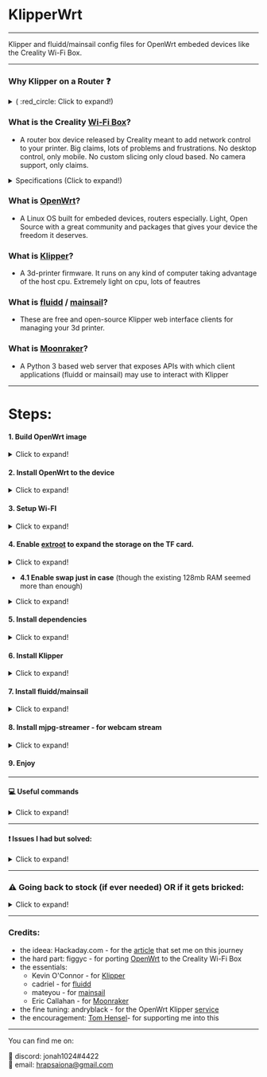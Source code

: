 # KlipperWrt
 ---------------------------------------------------------------------------------
 
 Klipper and fluidd/mainsail config files for OpenWrt embeded devices like the Creality Wi-Fi Box.
 
 ---------------------------------------------------------------------------------
### Why Klipper on a Router :question:

<details>
  <summary> ( :red_circle: Click to expand!)</summary>
 
 - OpenWrt is so much more efficient than other linux distros.   
 - On a single core 580MHz cpu (with moonraker, klippy, nginx and mjpg-streamer) I get ~20-25% cpu load while idle/not printing and max 35-40% cpu load while printing and watching stream (640x480 30fps mjpeg). 

![alt text](https://github.com/ihrapsa/KlipperWrt/blob/main/screenshots/top_idle_moonraker_klippy_nginx_mjpg_streamer.png)
![alt text](https://github.com/ihrapsa/KlipperWrt/blob/main/screenshots/htop_idle.png)
![alt text](https://github.com/ihrapsa/KlipperWrt/blob/main/screenshots/test_print.png)  
![alt text](https://github.com/ihrapsa/KlipperWrt/blob/main/screenshots/stream.png)  
![alt text](https://github.com/ihrapsa/KlipperWrt/blob/main/screenshots/test_print.jpg)
  * I've tried octoprint on this box as well but unfortunately it was too resource intensive. Test prints speak for themselves.

</details>

### What is the Creality [Wi-Fi Box](https://www.creality.com/goods-detail/creality-box-3d-printer)?
- A router box device released by Creality meant to add network control to your printer.  Big claims, lots of problems and frustrations. No desktop control, only mobile. No custom slicing only cloud based. No camera support, only claims.

<details>
  <summary>Specifications (Click to expand!)</summary>
 
 *(taken form figgyc's commit)*

- **SoC**: MediaTek MT7688AN @ 580 MHz  
- **Flash**: BoyaMicro BY25Q128AS (16 MiB, SPI NOR)  
- **RAM**: 128 MiB DDR2 (Winbond W971GG6SB-25)  
- **Peripheral**: Genesys Logic GL850G 2 port USB 2.0 hub  
- **I/O**: 1x 10/100 Ethernet port, microSD SD-XC Class 10 slot, 4x LEDs, 2x USB 2.0 ports, micro USB input (for power only), reset button  
- **FCC ID**: 2AXH6CREALITY-BOX  
- **UART**: test pads: (square on silkscreen) 3V3, TX, RX, GND; default baudrate: 57600  
 
 </details>

### What is [OpenWrt](https://github.com/openwrt/openwrt)?
- A Linux OS built for embeded devices, routers especially. Light, Open Source with a great community and packages that gives your device the freedom it deserves. 
    
### What is [Klipper](https://github.com/KevinOConnor/klipper)?
- A 3d-printer firmware. It runs on any kind of computer taking advantage of the host cpu. Extremely light on cpu, lots of feautres

### What is [fluidd](https://github.com/cadriel/fluidd) / [mainsail](https://github.com/meteyou/mainsail)?
- These are free and open-source Klipper web interface clients for managing your 3d printer.
    
### What is [Moonraker](https://github.com/Arksine/moonraker)?
- A Python 3 based web server that exposes APIs with which client applications (fluidd or mainsail) may use to interact with Klipper

--------------------------------------------------------------------------

# Steps:
#### 1. Build OpenWrt image

<details>
  <summary>Click to expand!</summary>
 
* Only neccesary until the [port](https://github.com/openwrt/openwrt/pull/3802) gets merged and officially supported.
  * I recommend following figgyc's [post](https://github.com/figgyc/figgyc.github.io/blob/source/posts.org#compiling-openwrt-for-the-creality-wb-01-tips-and-tricks). You'll find there his experience and a guide to compile OpenWrt. Here is his OpenWrt [branch](https://github.com/figgyc/openwrt/tree/wb01) with support for the Creality Wi-Fi Box and the [PR](https://github.com/openwrt/openwrt/pull/3802) pending to merge to main OpenWrt.
  
  * :exclamation: This is an OpenWrt snapshot (aka not officially supported) and kernel modules can't be installed with opkg. You NEED to choose some required kmods inside `make menuconfig`:  
  `kmod-fs-ext4` `kmod-usb-storage` `kmod-usb-ohci` `kmod-usb-uhci` `kmod-usb-serial` `kmod-usb-serial-ch341`*  `kmod-video-core` `kmod-video-uvc`  
  *(chose this because my printer has the ch341 serial usb convertor. You might want to choose `kmod-usb-serial-fttdi` if your mainboard uses that - check this before building/compiling) 
  
  **OR use the provided image I built located inside `Firmware/OpenWrt_snapshot` - Be aware though  that this was built with only the `kmod-usb-serial-ch431` - if your mainboard is different -> use the above instructions to compile.**
  
  </details>
#### 2. Install OpenWrt to the device

<details>
  <summary>Click to expand!</summary>
 
Flashing:  
1) Rename factory.bin to cxsw_update.tar.bz2  
2) Copy it to the root of a FAT32 formatted microSD card.  
3) Turn on the device, wait for it to start, then insert the card. The stock firmware reads the install.sh script from this archive, the build script I added creates one that works in a similar way. Web firmware update didn't work in my testing.

</details>

#### 3. Setup Wi-FI

<details>
  <summary>Click to expand!</summary>
 
* Edit `/etc/config/network`, `/etc/config/wireless` and `/etc/config/firewall`. I've uploaded these to follow as a model (inside `Wi-Fi`).

</details>

#### 4. Enable [extroot](https://openwrt.org/docs/guide-user/additional-software/extroot_configuration) to expand the storage on the TF card.
<details>
  <summary>Click to expand!</summary>
  
`opkg update && opkg install block-mount kmod-fs-ext4 kmod-usb-storage kmod-usb-ohci kmod-usb-uhci e2fsprogs fdisk`  
`DEVICE="$(sed -n -e "/\s\/overlay\s.*$/s///p" /etc/mtab)"`  
`uci -q delete fstab.rwm`  
`uci set fstab.rwm="mount"`  
`uci set fstab.rwm.device="${DEVICE}"`  
`uci set fstab.rwm.target="/rwm"`  
`uci commit fstab`  

`mkfs.ext4 /dev/mmcblk0p1`  

`DEVICE="/dev/mmcblk0p1"`  
`eval $(block info "${DEVICE}" | grep -o -e "UUID=\S*")`  
`uci -q delete fstab.overlay`  
`uci set fstab.overlay="mount"`  
`uci set fstab.overlay.uuid="${UUID}"`  
`uci set fstab.overlay.target="/overlay"`  
`uci commit fstab`  
`mount /dev/mmcblk0p1 /mnt`  
`cp -f -a /overlay/. /mnt`  
`umount /mnt`  
`reboot`  
  </details>
  
- **4.1 Enable swap just in case** (though the existing 128mb RAM seemed more than enough)
<details>
  <summary>Click to expand!</summary>

**run this once:**  
`opkg update && opkg install swap-utils`

`dd if=/dev/zero of=/overlay/swap.page bs=1M count=512`  
`mkswap /overlay/swap.page`  
`swapon /overlay/swap.page`  
`mount -o remount,size=200M /tmp`  
  
**put this inside /etc/rc.local above exit so that swap is enabled at boot:**  

###activate the swap file on the SD card  
`swapon /overlay/swap.page`  

###expand /tmp space  
`mount -o remount,size=200M /tmp`  
</details>

#### 5. Install dependencies

<details>
  <summary>Click to expand!</summary>
 
* for Klipper and moonraker - check the `requirements.txt` file
* Some of the packages like python2 (that refuse to be installed using `opkg` that aren't available inside `make menuconfig` either) can be installed by manually downloading and `scp` them to the box from the OpenWrt package repository for [`mipsel_24kc`](https://downloads.openwrt.org/releases/packages-19.07/mipsel_24kc/packages/) devices. (you need to find and download all the dependencies otherwise it won't let you install it) 

* :exclamation: An easier workaround I found was to use the v19.07 OpenWrt release feeds (this version still has python2 packages) for the same target (_ramips/mt76x8_) and cpu architecture (_mipsel_24kc_) as the box. I make a backup of the original `/etc/opkg/distfeeds.conf` and create another `distfeeds.conf`file with the v19.07 url feeds. Don't forget to run `opkg update` everytime you make modifications to that file. After finishing with installing the packages that are only available for the v19.07 and below (like python2 packages) I switch back to the backup `distfeeds.conf` file. 
* The `distfeeds.conf` file with openwrt v19.07 feeds should look something like this:
> src/gz openwrt_core http://downloads.openwrt.org/releases/19.07.7/targets/ramips/mt7621/packages   
src/gz openwrt_freifunk http://downloads.openwrt.org/releases/19.07.7/packages/mipsel_24kc/freifunk  
src/gz openwrt_base http://downloads.openwrt.org/releases/19.07.7/packages/mipsel_24kc/base  
src/gz openwrt_luci http://downloads.openwrt.org/releases/19.07.7/packages/mipsel_24kc/luci  
src/gz openwrt_packages http://downloads.openwrt.org/releases/19.07.7/packages/mipsel_24kc/packages  
src/gz openwrt_routing http://downloads.openwrt.org/releases/19.07.7/packages/mipsel_24kc/routing  
src/gz openwrt_telephony http://downloads.openwrt.org/releases/19.07.7/packages/mipsel_24kc/telephony  

</details>

#### 6. Install Klipper

<details>
  <summary>Click to expand!</summary>
 
- **6.1 Clone Klipper inside** `~/`
- **6.2 Use provided klipper service and place inside `/etc/init.d/`**
- **6.3 Prepare your `printer.cfg` file**
           - do `mkdir ~/klipper_config`  and  `mkdir ~/gcode_files` . Locate your `.cfg` file inside `~/klipper/config/` copy it to `~/klipper_config` and rename it to `printer.cfg`
           - Add these lines inside `printer.cfg`:
           > 
           
           [virtual_sdcard]
           # for gcode upload
           path: ~/gcode_files

           [display_status]
           # for display messages in status panel

           [pause_resume]
           # for pause/resume functionality. 
           # Mainsail/fluidd needs gcode macros for `PAUSE`, `RESUME` and `CANCEL_PRINT` to make the buttons work.
           
           [gcode_macro PAUSE]
           rename_existing: BASE_PAUSE
           default_parameter_X: 230    #edit to your park position
           default_parameter_Y: 230    #edit to your park position
           default_parameter_Z: 10     #edit to your park position
           default_parameter_E: 1      #edit to your retract length
           gcode:
               SAVE_GCODE_STATE NAME=PAUSE_state
               BASE_PAUSE
               G91
               G1 E-{E} F2100
               G1 Z{Z}
               G90
               G1 X{X} Y{Y} F6000
               
           [gcode_macro RESUME]
           rename_existing: BASE_RESUME
           default_parameter_E: 1      #edit to your retract length
           gcode:
               G91
               G1 E{E} F2100
               G90
               RESTORE_GCODE_STATE NAME=PAUSE_state MOVE=1
               BASE_RESUME
               
           [gcode_macro CANCEL_PRINT]
           rename_existing: BASE_CANCEL_PRINT
           gcode:
               TURN_OFF_HEATERS
               CLEAR_PAUSE
               SDCARD_RESET_FILE
               BASE_CANCEL_PRINT
           
- **6.3 Build `klipper.bin` file**
            - Building is not mandatory to be done on the device that hosts klippy. To build it on the box you need a lot of dependencies that are not available for OpenWrt so I just used my pc running ubuntu - I used a custom baud: `230400` since the default `250000` did not work for me)
</details>
 
#### 7. Install fluidd/mainsail
<details>
  <summary>Click to expand!</summary>
 
- **7.1 Follow mainsail Manual Setup [Guide](https://docs.mainsail.xyz/setup/manual-setup)** (it's almost identical for fluidd as well) - but avoid running any scripts (as those only work on debian/raspberry pi)
- **7.2 Use provided moonraker.conf file** You can find the `moonraker.conf` files in my repo: `/moonraker/*.conf`. Depending on your chosen client (mainsail or fluidd) rename the respective `.conf` file to `moonraker.conf`and put it in `klipper_config`. Note: The `[update_manager]` plugin was commented out since this is curently only supported for `debian` distros only. For now, updating `moonraker`, `klipper`, `fluidd` or `mainsail` should be done manaully.
- **7.3 Use provided moonraker service and place inside `/etc/init.d/`**
        - Don't forget to modify the `moonraker.conf` you created inside `~/klipper_config` under `trusted_clients:` with your subnet.
- **7.4 Create and place all the nginx files inside `/etc/nginx/conf.d`***
* if you followed mainsail guide, `mainsail` should pe renamed to `mainsail.conf` and placed inside `/etc/nginx/conf.d/` alongside `common_vars.conf` and `upstreams.conf`
* if you'd prefer fluidd, download the fluidd latest release instead of mainsail and use the `fluidd.conf` file instead of `mainsail.conf`.
* I've uploaded the `mainsail.conf` and `fluidd.conf` as well (look inside `nginx`). You need to use one or the other depending on your chosen client. Don't use both .conf files inside `/etc/nginx/conf.d/` or rename the unused client.

</details>
 
#### 8. Install mjpg-streamer - for webcam stream

<details>
  <summary>Click to expand!</summary>
 
* install video4linux utilities: `opkg update && opkg install v4l-utils`
* use commands: `opkg update && opkg install mjpg-streamer-input-uvc mjpg-streamer-output-http mjpg-streamer-www`
* connect a uvc webcam, configure `/etc/config/mjpg-streamer` to your likings and restart service `/etc/init.d/mjpg-streamer restart`
* put the stream link inside the client(fluidd/mainsail) camera setting: `http://<your_ip>/webcam/?action=stream`

</details>
 
#### 9. Enjoy 

--------------------------------------------------------------------------
#### :computer: Useful commands

<details>
  <summary>Click to expand!</summary>
 
 - Creating a non-privileged user  
  Check this [guide](https://openwrt.org/docs/guide-user/security/secure.access#create_a_non-privileged_user_in_openwrt)
     *All the tests I did were as root* - some modifications would be necessary to not run everything as root.  
    - Packages needed: `shadow-useradd` , `sudo`, `shadow-groupadd`, `shadow-usermod`

- Copy files to the box 
`scp /path/file.ext root@<your_box_ip>:/tmp`  

- Watch realtime CommandLine log (open an aditional terminal instance for this)  
`logread -f`  

- Services commands (Replace `service` with `klipper`/`moonraker`/`nginx`/`mjpg-streamer` respectively)  
`/etc/init.d/service enable`  
`/etc/init.d/service start`  
`/etc/init.d/service restart`  

- Check CPU/system resources usage  
`top`

- Check webcam specifcations  
`v4l2-ctl --all`  
`v4l2-ctl --list-formats`  

- List installed packages  
`opkg list-installed`

- Reboot, Poweroff  
`reboot`  
`poweroff`

</details>

--------------------------------------------------------------------------

#### :exclamation: Issues I had but solved:

<details>
  <summary>Click to expand!</summary>
 
- If enabling the services returns an error, do: `ls -l` inside `/etc/init.d/` and check if the service has executable permissions (x flag). If not do: `chmod 755 service` - replace `service` accordingly.

- I didn't manage to get the printer to communicate on 250000 baudrate (I think because the box/pyserial is unable to set a custom nonstandard baudrate - I found a possible fix by [ckielstra](https://github.com/pyserial/pyserial/pull/496) but haven't tried it yet. I solved this by using 230400 instead (you need to change this both while building the mcu klipper firmware AND inside printer.cfg under [mcu]:  
`[mcu]`  
`baud: 230400`  

- The Host and Services commands (`Reboot`, `Shutdown`, `Restart Moonraker`, `Restart Klipper` etc.) inside fluidd/mainsail did not work at first due to moonraker using debian syntax. I solved this by editing the `~moonraker/moonraker/plugins/machine.py`. Use these commands inside `self._execute_cmd("command")`: `"poweroff"`, `"reboot"`, `f'/etc/init.d/{service_name} restart'` for host *poweroff*, *reboot* and *services restart* respectively.

</details>

--------------------------------------------------------------------------
### :warning:  Going back to stock (if ever needed) OR if it gets bricked:

<details>
  <summary>Click to expand!</summary>
 
1. Download a [stock](http://file2-cdn.creality.com/model/cfg/box/V1.01b51/cxsw_update.tar.bz2) image (found inside `Firmware/Creality_Stock` folder as well) or get a previowsly working OpenWrt image.
2. Unzip the stock `tar.bz2` and get the `root_uImage` file OR if you have a previously working OpenWrt image: rename it to `root_uImage`
3. Put it on a FAT32 formatted USB stick (NOT sd card)
4. Insert it in the box while off
5. Press and hold the reset button
6. Power on the box while still holding the reset button for about 6-10 sec.
7. Release the button and wait for a couple of minutes. If stock, you should find it on network. If OpenWrt you should be able to ssh into it through ethernet(`ssh root@192.168.1.1`)

</details>

--------------------------------------------------------------------------
### Credits:
* the ideea: Hackaday.com - for the [article](https://hackaday.com/2020/12/28/teardown-creality-wifi-box) that set me on this journey
* the hard part: figgyc - for porting [OpenWrt](https://github.com/figgyc/openwrt/tree/wb01) to the Creality Wi-Fi Box
* the essentials: 
  - Kevin O'Connor - for [Klipper](https://github.com/KevinOConnor/klipper)
  - cadriel - for [fluidd](https://github.com/cadriel/fluidd)
  - mateyou - for [mainsail](https://github.com/meteyou/mainsail)  
  - Eric Callahan - for [Moonraker](https://github.com/Arksine/moonraker)
* the fine tuning: andryblack - for the OpenWrt Klipper [service](https://github.com/andryblack/openwrt-build/tree/master/packages/klipper/files)
* the encouragement: [Tom Hensel](https://github.com/gretel)- for supporting me into this

--------------------------------------------------------------------------

You can find me on:  

💬 discord: jonah1024#4422  
:email: email: hrapsaiona@gmail.com  
